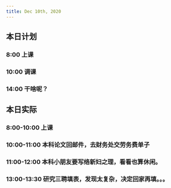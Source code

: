 ```yaml
---
title: Dec 10th, 2020
---
```


## 本日计划
### 8:00 上课
### 10:00 调课
### 14:00 干啥呢？
## 本日实际
### 8:00-10:00 上课
### 10:00-11:00 本科论文回邮件，去财务处交劳务费单子
### 11:00-12:00 本科小朋友要写络新妇之理，看看也算休闲。
### 13:00-13:30 研究三聘填表，发现太复杂，决定回家再填。。。
###
